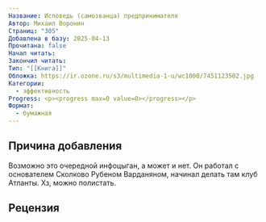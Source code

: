 ```yaml
---
Название: Исповедь (самозванца) предпринимателя
Автор: Михаил Воронин
Страниц: "305"
Добавлена в базу: 2025-04-13
Прочитана: false
Начал читать: 
Закончил читать: 
Тип: "[[Книга]]"
Обложка: https://ir.ozone.ru/s3/multimedia-1-u/wc1000/7451123502.jpg
Категории:
  - эффективность
Progress: <p><progress max=0 value=0></progress></p>
Формат:
  - бумажная
---
```

## Причина добавления

Возможно это очередной инфоцыган, а может и нет. Он работал с основателем Сколково Рубеном Варданяном, начинал делать там клуб Атланты. Хз, можно полистать.
## Рецензия
